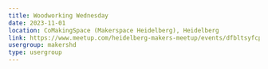 ```yaml
---
title: Woodworking Wednesday
date: 2023-11-01
location: CoMakingSpace (Makerspace Heidelberg), Heidelberg
link: https://www.meetup.com/heidelberg-makers-meetup/events/dfbltsyfcpbcb/
usergroup: makershd
type: usergroup
---
```

